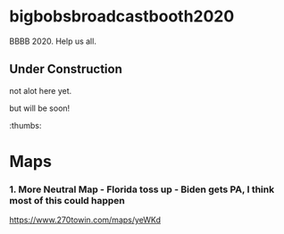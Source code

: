 # bigbobsbroadcastbooth2020
BBBB 2020. Help us all.

## Under Construction
not alot here yet.

but will be soon!

:thumbs:

# Maps

### 1. More Neutral Map - Florida toss up - Biden gets PA, I think most of this could happen
https://www.270towin.com/maps/yeWKd


